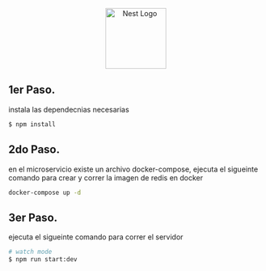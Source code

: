 <p align="center">
  <a href="http://nestjs.com/" target="blank"><img src="https://nestjs.com/img/logo-small.svg" width="120" alt="Nest Logo" /></a>
</p>

[circleci-image]: https://img.shields.io/circleci/build/github/nestjs/nest/master?token=abc123def456
[circleci-url]: https://circleci.com/gh/nestjs/nest

  <!--[![Backers on Open Collective](https://opencollective.com/nest/backers/badge.svg)](https://opencollective.com/nest#backer)
  [![Sponsors on Open Collective](https://opencollective.com/nest/sponsors/badge.svg)](https://opencollective.com/nest#sponsor)-->

## 1er Paso.

instala las dependecnias necesarias

```bash
$ npm install
```

## 2do Paso.

en el microservicio existe un archivo docker-compose, ejecuta el sigueinte comando para crear y correr la imagen de redis en docker

```bash
docker-compose up -d
```

## 3er Paso.

ejecuta el sigueinte comando para correr el servidor

```bash
# watch mode
$ npm run start:dev
```
